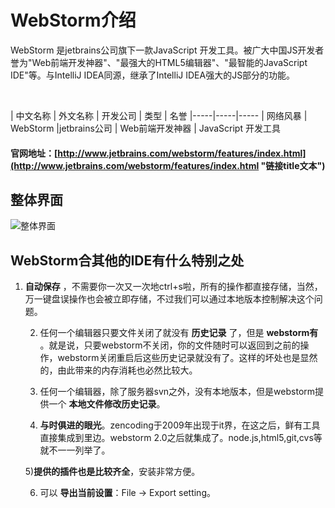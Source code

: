 # WebStorm介绍
WebStorm 是jetbrains公司旗下一款JavaScript 开发工具。被广大中国JS开发者誉为"Web前端开发神器"、"最强大的HTML5编辑器"、"最智能的JavaScript IDE"等。与IntelliJ IDEA同源，继承了IntelliJ IDEA强大的JS部分的功能。

<br/>



| 中文名称 | 外文名称 | 开发公司 | 类型 | 名誉
|-----|-----|-----
| 网络风暴 | WebStorm |jetbrains公司 | Web前端开发神器 | JavaScript 开发工具


#### 官网地址：[http://www.jetbrains.com/webstorm/features/index.html](http://www.jetbrains.com/webstorm/features/index.html "链接title文本")
## 整体界面
![整体界面](amWiki/images/webstrom01.png)

## WebStorm合其他的IDE有什么特别之处
1) __自动保存__ ，不需要你一次又一次地ctrl+s啦，所有的操作都直接存储，当然，万一键盘误操作也会被立即存储，不过我们可以通过本地版本控制解决这个问题。

   2) 任何一个编辑器只要文件关闭了就没有 __历史记录__ 了，但是 __webstorm有__ 。就是说，只要webstorm不关闭，你的文件随时可以返回到之前的操作，webstorm关闭重启后这些历史记录就没有了。这样的坏处也是显然的，由此带来的内存消耗也必然比较大。

   3) 任何一个编辑器，除了服务器svn之外，没有本地版本，但是webstorm提供一个 __本地文件修改历史记录__。

   4) __与时俱进的眼光__。zencoding于2009年出现于it界，在这之后，鲜有工具直接集成到里边。webstorm 2.0之后就集成了。node.js,html5,git,cvs等 就不一一列举了。

   5)__提供的插件也是比较齐全__，安装非常方便。

   6) 可以 __导出当前设置__：File -> Export setting。
   
